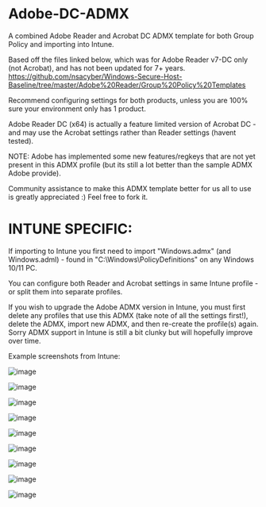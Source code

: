 # Adobe-DC-ADMX
A combined Adobe Reader and Acrobat DC ADMX template for both Group Policy and importing into Intune.

Based off the files linked below, which was for Adobe Reader v7-DC only (not Acrobat), and has not been updated for 7+ years.
https://github.com/nsacyber/Windows-Secure-Host-Baseline/tree/master/Adobe%20Reader/Group%20Policy%20Templates

Recommend configuring settings for both products, unless you are 100% sure your environment only has 1 product.

Adobe Reader DC (x64) is actually a feature limited version of Acrobat DC - and may use the Acrobat settings rather 
than Reader settings (havent tested).

NOTE: Adobe has implemented some new features/regkeys that are not yet present in this ADMX profile (but its still a lot better 
than the sample ADMX Adobe provide). 

Community assistance to make this ADMX template better for us all to use is greatly appreciated :)  Feel free to fork it. 


# INTUNE SPECIFIC:
If importing to Intune you first need to import "Windows.admx" (and Windows.adml) - found in "C:\Windows\PolicyDefinitions\" 
on any Windows 10/11 PC.

You can configure both Reader and Acrobat settings in same Intune profile - or split them into separate profiles.

If you wish to upgrade the Adobe ADMX version in Intune, you must first delete any profiles that use this ADMX (take note of 
all the settings first!), delete the ADMX, import new ADMX, and then re-create the profile(s) again.   Sorry ADMX support
in Intune is still a bit clunky but will hopefully improve over time. 


Example screenshots from Intune:

![image](https://github.com/user-attachments/assets/54ac98e3-da2c-4d19-8f78-f49c689227e3)

![image](https://github.com/user-attachments/assets/a1438060-d7b5-40df-acad-89beba0b60b0)

![image](https://github.com/user-attachments/assets/619e347f-98cf-4e4b-9cb2-d0e6e75e4c2d)

![image](https://github.com/user-attachments/assets/e056c2e6-c7cb-4c1a-9742-996df740252a)

![image](https://github.com/user-attachments/assets/efb50605-a773-4f82-b28a-39a75d8316a2)

![image](https://github.com/user-attachments/assets/9349b830-7f45-47f3-8444-c015b3341ec5)

![image](https://github.com/user-attachments/assets/e035c781-a191-4205-b6ae-bfeea5796865)

![image](https://github.com/user-attachments/assets/57555224-a664-456c-abf0-83425827896b)

![image](https://github.com/user-attachments/assets/4dd918f9-c0ca-425b-a152-28348cc5c087)

